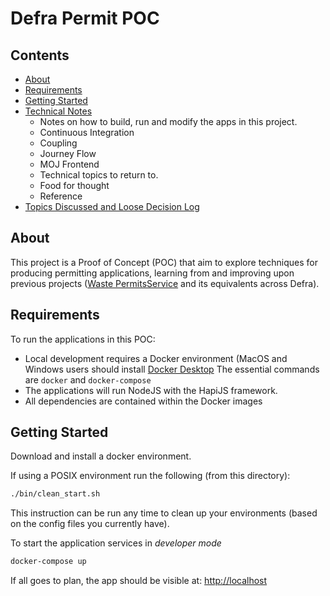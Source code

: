 # Defra Permit POC

## Contents

- [About](#about)
- [Requirements](#requirements)
- [Getting Started](#getting-started)
- [Technical Notes](./docs/technical/)
  - Notes on how to build, run and modify the apps in this project.
  - Continuous Integration
  - Coupling
  - Journey Flow
  - MOJ Frontend
  - Technical topics to return to.
  - Food for thought
  - Reference
- [Topics Discussed and Loose Decision Log](./docs/topics/)

## About

This project is a Proof of Concept (POC) that aim to explore
techniques for producing permitting applications, learning from and
improving upon previous projects
([Waste PermitsService](https://github.com/DEFRA/waste-permits)
and its equivalents across Defra).



## Requirements

To run the applications in this POC:

* Local development requires a Docker environment (MacOS and
  Windows users should install
  [Docker Desktop](https://www.docker.com/get-started)
  The essential commands are `docker` and `docker-compose`
* The applications will run NodeJS with the HapiJS framework.
* All dependencies are contained within the Docker images

## Getting Started

Download and install a docker environment.

If using a POSIX environment run the following (from this
directory):

```sh
./bin/clean_start.sh
```

This instruction can be run any time to clean up your environments
(based on the config files you currently have).

To start the application services in _developer mode_
```sh
docker-compose up
```

If all goes to plan, the app should be visible at:
[http://localhost](http://localhost)
